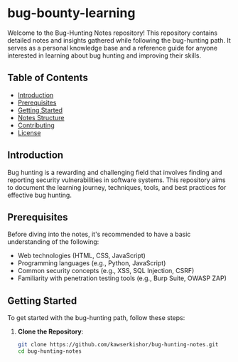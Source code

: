# bug-bounty-learning

Welcome to the Bug-Hunting Notes repository! This repository contains detailed notes and insights gathered while following the bug-hunting path. It serves as a personal knowledge base and a reference guide for anyone interested in learning about bug hunting and improving their skills.

## Table of Contents

- [Introduction](#introduction)
- [Prerequisites](#prerequisites)
- [Getting Started](#getting-started)
- [Notes Structure](#notes-structure)
- [Contributing](#contributing)
- [License](#license)

## Introduction

Bug hunting is a rewarding and challenging field that involves finding and reporting security vulnerabilities in software systems. This repository aims to document the learning journey, techniques, tools, and best practices for effective bug hunting.

## Prerequisites

Before diving into the notes, it's recommended to have a basic understanding of the following:

- Web technologies (HTML, CSS, JavaScript)
- Programming languages (e.g., Python, JavaScript)
- Common security concepts (e.g., XSS, SQL Injection, CSRF)
- Familiarity with penetration testing tools (e.g., Burp Suite, OWASP ZAP)

## Getting Started

To get started with the bug-hunting path, follow these steps:

1. **Clone the Repository**:
   ```sh
   git clone https://github.com/kawserkishor/bug-hunting-notes.git
   cd bug-hunting-notes
